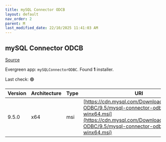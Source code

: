 ```yaml
---
title: mySQL Connector ODCB
layout: default
nav_order: 2
parent: M
last_modified_date: 22/10/2025 11:41:03 AM
---
```


## mySQL Connector ODCB

[Source](https://dev.mysql.com/doc/connector-odbc/en/)

Evergreen app: `mySQLConnectorODBC`. Found **1** installer.

Last check: 🟢

| Version | Architecture | Type | URI                                                                                                                                                                                  |
| ------- | ------------ | ---- | ------------------------------------------------------------------------------------------------------------------------------------------------------------------------------------ |
| 9.5.0   | x64          | msi  | [https://cdn.mysql.com/Downloads/Connector-ODBC/9.5/mysql-connector-odbc-9.5.0-winx64.msi](https://cdn.mysql.com/Downloads/Connector-ODBC/9.5/mysql-connector-odbc-9.5.0-winx64.msi) |
